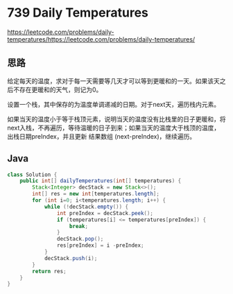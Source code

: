 # 739 Daily Temperatures

https://leetcode.com/problems/daily-temperatures/https://leetcode.com/problems/daily-temperatures/



## 思路

给定每天的温度，求对于每一天需要等几天才可以等到更暖和的一天。如果该天之后不存在更暖和的天气，则记为0。

设置一个栈，其中保存的为温度单调递减的日期。对于next天，遍历栈内元素。

如果当天的温度小于等于栈顶元素，说明当天的温度没有比栈里的日子更暖和，将next入栈，不再遍历，等待温暖的日子到来；如果当天的温度大于栈顶的温度，出栈日期preIndex，并且更新 结果数组 (next-preIndex)，继续遍历。

## Java

```java
class Solution {
    public int[] dailyTemperatures(int[] temperatures) {
        Stack<Integer> decStack = new Stack<>();
        int[] res = new int[temperatures.length];
        for (int i=0; i<temperatures.length; i++) {
            while (!decStack.empty()) {
                int preIndex = decStack.peek();
                if (temperatures[i] <= temperatures[preIndex]) {
                    break;
                }
                decStack.pop();
                res[preIndex] = i -preIndex;
            }
            decStack.push(i);
        }
        return res;
    }
}
```

